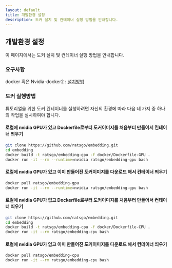 ```yaml
---
layout: default
title: 개발환경 설정
description: 도커 설치 및 컨테이너 실행 방법을 안내합니다.
---
```


## 개발환경 설정

이 페이지에서는 도커 설치 및 컨테이너 실행 방법을 안내합니다.



### 요구사항

docker 혹은 Nvidia-docker2 : [설치방법](https://hiseon.me/2018/02/19/install-docker/)



### 도커 실행방법

튜토리얼을 위한 도커 컨테이너를 실행하려면 자신의 환경에 따라 다음 네 가지 중 하나의 작업을 실시하여야 합니다.



#### 로컬에 nvidia GPU가 있고 Dockerfile로부터 도커이미지를 처음부터 만들어서 컨테이너 띄우기

```bash
git clone https://github.com/ratsgo/embedding.git
cd embedding
docker build -t ratsgo/embedding-gpu -f docker/Dockerfile-GPU .
docker run -it --rm --runtime=nvidia ratsgo/embedding-gpu bash
```



#### 로컬에 nvidia GPU가 있고 이미 만들어진 도커이미지를 다운로드 해서 컨테이너 띄우기

```bash
docker pull ratsgo/embedding-gpu
docker run -it --rm --runtime=nvidia ratsgo/embedding-gpu bash
```



#### 로컬에 nvidia GPU가 없고 Dockerfile로부터 도커이미지를 처음부터 만들어서 컨테이너 띄우기

```bash
git clone https://github.com/ratsgo/embedding.git
cd embedding
docker build -t ratsgo/embedding-cpu -f docker/Dockerfile-CPU .
docker run -it --rm ratsgo/embedding-cpu bash
```



#### 로컬에 nvidia GPU가 없고 이미 만들어진 도커이미지를 다운로드 해서 컨테이너 띄우기

```bash
docker pull ratsgo/embedding-cpu
docker run -it --rm ratsgo/embedding-cpu bash
```
